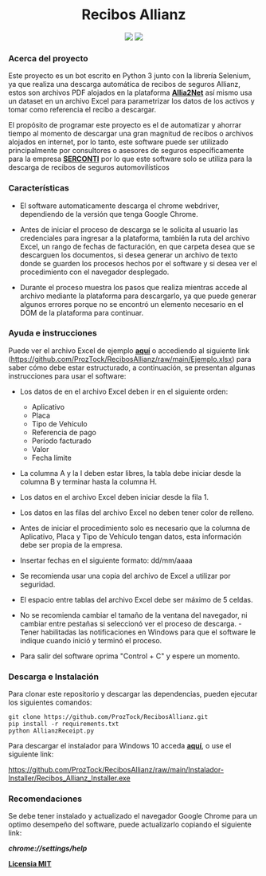 <h1 align="center">Recibos Allianz</h1>

<p align="center">  
  <img src="https://img.shields.io/badge/Python-3776AB?style=for-the-badge&logo=python&logoColor=white" />
  <img src="https://img.shields.io/badge/Selenium-43B02A?style=for-the-badge&logo=Selenium&logoColor=white" />
</p>

<h3><b>Acerca del proyecto</b></h3>

Este proyecto es un bot escrito en Python 3 junto con la librería Selenium, ya que realiza una descarga automática de recibos de seguros Allianz, estos son archivos PDF alojados en la plataforma <a href="https://www.allia2net.com.co/ngx-epac/public/home"><b>Allia2Net</b></a> así mismo usa un dataset en un archivo Excel para parametrizar los datos de los activos y tomar como referencia el recibo a descargar.

El propósito de programar este proyecto es el de automatizar y ahorrar tiempo al momento de descargar una gran magnitud de recibos o archivos alojados en internet, por lo tanto, este software puede ser utilizado principalmente por consultores o asesores de seguros específicamente para la empresa <a href="https://www.serconti.com"><b>SERCONTI</b></a> por lo que este software solo se utiliza para la descarga de recibos de seguros automovilísticos

<h3><b>Características</b></h3>

- El software automaticamente descarga el chrome webdriver, dependiendo de la versión que tenga Google Chrome.

- Antes de iniciar el proceso de descarga se le solicita al usuario las credenciales para ingresar a la plataforma, también la ruta del archivo Excel, un rango de fechas de facturación, en que carpeta desea que se descarguen los documentos, si desea generar un archivo de texto donde se guarden los procesos hechos por el software y si desea ver el procedimiento con el navegador desplegado.

- Durante el proceso muestra los pasos que realiza mientras accede al archivo mediante la plataforma para descargarlo, ya que puede generar algunos errores porque no se encontró un elemento necesario en el DOM de la plataforma para continuar.

<h3><b>Ayuda e instrucciones</b></h3>

Puede ver el archivo Excel de ejemplo <a href="https://github.com/ProzTock/RecibosAllianz/raw/main/Ejemplo.xlsx"><b>aquí</b></a> o accediendo al siguiente link (https://github.com/ProzTock/RecibosAllianz/raw/main/Ejemplo.xlsx) para saber cómo debe estar estructurado, a continuación, se presentan algunas instrucciones para usar el software:
- Los datos de en el archivo Excel deben ir en el siguiente orden:
              
    - Aplicativo
    - Placa
    - Tipo de Vehículo
    - Referencia de pago
    - Período facturado
    - Valor
    - Fecha límite
                                                                       
- La columna A y la I deben estar libres, la tabla debe iniciar desde la columna B y terminar hasta la columna H.                                                               
- Los datos en el archivo Excel deben iniciar desde la fila 1.
- Los datos en las filas del archivo Excel no deben tener color de relleno. 
- Antes de iniciar el procedimiento solo es necesario que la columna de Aplicativo, Placa y Tipo de Vehículo tengan datos, esta información debe ser propia de la empresa.
- Insertar fechas en el siguiente formato: dd/mm/aaaa
- Se recomienda usar una copia del archivo de Excel a utilizar por seguridad.
- El espacio entre tablas del archivo Excel debe ser máximo de 5 celdas.           
- No se recomienda cambiar el tamaño de la ventana del navegador, ni cambiar entre pestañas si seleccionó ver el proceso de descarga.                                                  - Tener habilitadas las notificaciones en Windows para que el software le indique cuando inició y terminó el proceso.                                                               
- Para salir del software oprima "Control + C" y espere un momento.

<h3><b>Descarga e Instalación</b></h3>
  
Para clonar este repositorio y descargar las dependencias, pueden ejecutar los siguientes comandos:

    git clone https://github.com/ProzTock/RecibosAllianz.git
    pip install -r requirements.txt
    python AllianzReceipt.py

Para descargar el instalador para Windows 10 acceda <a href="https://github.com/ProzTock/RecibosAllianz/raw/main/Instalador-Installer/Recibos_Allianz_Installer.exe"><b>aquí</b></a>, o use el siguiente link:

https://github.com/ProzTock/RecibosAllianz/raw/main/Instalador-Installer/Recibos_Allianz_Installer.exe

<h3><b>Recomendaciones</b></h3>

Se debe tener instalado y actualizado el navegador Google Chrome para un optimo desempeño del software, puede actualizarlo copiando el siguiente link: 

***chrome://settings/help***

<a href="https://github.com/ProzTock/RecibosAllianz/blob/main/LICENSE"><b>Licensia MIT</b></a>
